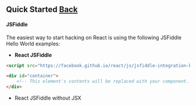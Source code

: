 ## Quick Started [Back](./../react.md)

#### JSFiddle

The easiest way to start hacking on React is using the following JSFiddle Hello World examples:

-  **React JSFiddle**

```html
<script src="https://facebook.github.io/react/js/jsfiddle-integration-babel.js"></script>

<div id="container">
    <!-- This element's contents will be replaced with your component. -->
</div>
```

-  React JSFiddle without JSX